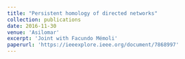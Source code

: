 ```yaml
---
title: "Persistent homology of directed networks"
collection: publications
date: 2016-11-30
venue: 'Asilomar'
excerpt: 'Joint with Facundo Mémoli'
paperurl: 'https://ieeexplore.ieee.org/document/7868997'
---
```


<!-- date: 2018-07-28 -->
<!-- This paper is about the number 3. The number 4 is left for future work.-->
